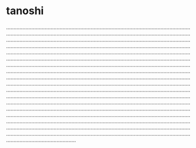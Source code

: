 # tanoshi
.......................................................................................................................................................................................................................................................................................................................................................................................................................................................................................................................................................................................................................................................................................................................................................................................................................................................................................................................................................................................................................................................................................................................................................................................................................................................................................................................................................................................................................................................................................................................................................................................................................................................................................................................................................................................................................................................................................................................................................................................................................................................................................................................................................................................................................................................................................................................................................................